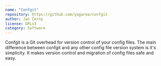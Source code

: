 ```yaml
---
name: "Confgit"
repository: https://github.com/yagarea/confgit
author: Jan Černý
license: GPLv3
category: Software
---
```


Confgit is a Git overhead for version control of your config files. The main difference between confgit and any other config file version system is it's simplicity. It makes version control and migration of config files safe and easy.

